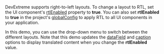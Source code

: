 DevExtreme supports right-to-left layouts. To change a layout to RTL, set the UI component's [rtlEnabled](/Documentation/ApiReference/UI_Widgets/dxDataGrid/Configuration/#rtlEnabled) property to **true**. You can also set **rtlEnabled** to **true** in the project's [globalConfig](/Documentation/ApiReference/Common/Object_Structures/globalConfig/) to apply RTL to all UI components in your application.

In this demo, you can use the drop-down menu to switch between the different layouts. Note that this demo updates the [dataField](/Documentation/ApiReference/UI_Widgets/dxDataGrid/Configuration/columns/#dataField) and [caption](/Documentation/ApiReference/UI_Widgets/dxDataGrid/Configuration/columns/#caption) options to display translated content when you change the **rtlEnabled** value.
